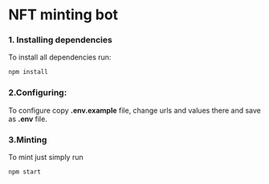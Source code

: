 # NFT minting bot
### 1. Installing dependencies
To install all dependencies run:
```sh 
npm install
```
### 2.Configuring:
To configure copy  **.env.example** file, change urls and values there and save as **.env** file.

### 3.Minting
To mint just simply run 

```sh
npm start
```
